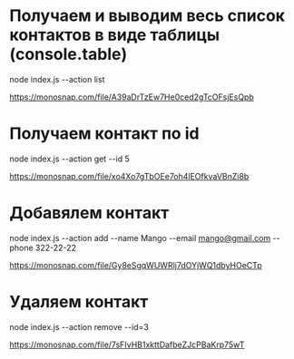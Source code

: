 # Получаем и выводим весь список контактов в виде таблицы (console.table)

node index.js --action list

https://monosnap.com/file/A39aDrTzEw7He0ced2gTcOFsjEsQpb

# Получаем контакт по id

node index.js --action get --id 5

https://monosnap.com/file/xo4Xo7gTbOEe7oh4lEOfkvaVBnZi8b

# Добавялем контакт

node index.js --action add --name Mango --email mango@gmail.com --phone 322-22-22 

https://monosnap.com/file/Gy8eSgqWUWRlj7dOYjWQ1dbyHOeCTp

# Удаляем контакт

node index.js --action remove --id=3

https://monosnap.com/file/7sFIvHB1xkttDafbeZJcPBaKrp75wT
